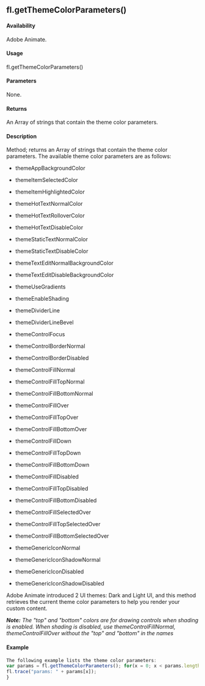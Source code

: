 ## fl.getThemeColorParameters()

#### Availability

Adobe Animate.

#### Usage

fl.getThemeColorParameters()

#### Parameters

None.

#### Returns

An Array of strings that contain the theme color parameters.

#### Description

Method; returns an Array of strings that contain the theme color parameters. The available theme color parameters are as follows:

-   themeAppBackgroundColor

-   themeItemSelectedColor

-   themeItemHighlightedColor

-   themeHotTextNormalColor

-   themeHotTextRolloverColor

-   themeHotTextDisableColor

-   themeStaticTextNormalColor

-   themeStaticTextDisableColor

-   themeTextEditNormalBackgroundColor

-   themeTextEditDisableBackgroundColor

-   themeUseGradients

-   themeEnableShading

-   themeDividerLine

-   themeDividerLineBevel

-   themeControlFocus

-   themeControlBorderNormal

-   themeControlBorderDisabled

-   themeControlFillNormal

-   themeControlFillTopNormal

-   themeControlFillBottomNormal

-   themeControlFillOver

-   themeControlFillTopOver

-   themeControlFillBottomOver

-   themeControlFillDown

-   themeControlFillTopDown

-   themeControlFillBottomDown

-   themeControlFillDisabled

-   themeControlFillTopDisabled

-   themeControlFillBottomDisabled

-   themeControlFillSelectedOver

-   themeControlFillTopSelectedOver

-   themeControlFillBottomSelectedOver

-   themeGenericIconNormal

-   themeGenericIconShadowNormal

-   themeGenericIconDisabled

-   themeGenericIconShadowDisabled

Adobe Animate introduced 2 UI themes: Dark and Light UI, and this method retrieves the current theme color parameters to help you render your custom content.

***Note:** The "top" and "bottom" colors are for drawing controls when shading is enabled. When shading is disabled, use*
*themeControlFillNormal, themeControlFillOver without the "top" and "bottom" in the names*

#### Example

```javascript
The following example lists the theme color parameters:
var params = fl.getThemeColorParameters(); for(x = 0; x < params.length; x++){
fl.trace("params: " + params[x]);
}

```